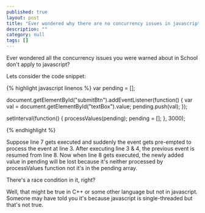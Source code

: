 ```yaml
---
published: true
layout: post
title: "Ever wondered why there are no concurrency issues in javascript?"
description: ""
category: null
tags: []
---
```


Ever wondered all the concurrency issues you were warned about in School don't apply to javascript?

Lets consider the code snippet:

{% highlight javascript linenos %}
var pending = [];

document.getElementById("submitBtn").addEventListener(function() {
    var val = document.getElementById("textBox").value;
    pending.push(val);
});

setInterval(function() {
    processValues(pending);
    pending = [];
}, 3000);

{% endhighlight %}

Suppose line 7 gets executed and suddenly the event gets pre-empted to process the event at line 3. After executing line 3 & 4, the previous event is resumed from line 8. Now when line 8 gets executed, the newly added value in pending will be lost because it's neither processed by processValues function not it's in the pending array.

There's a race condition in it, right? 

Well, that might be true in C++ or some other language but not in javascript. Someone may have told you it's because javascript is single-threaded but that's not true. 
